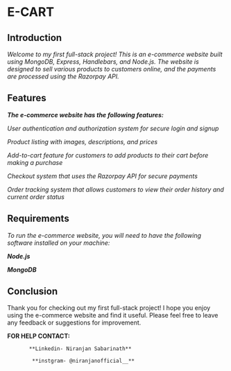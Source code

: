 # E-CART
## Introduction

*Welcome to my first full-stack project! This is an e-commerce website built using MongoDB, Express, Handlebars, and Node.js. The website is designed to sell various products to customers online, and the payments are processed using the Razorpay API.*

## Features

***The e-commerce website has the following features:***

*User authentication and authorization system for secure login and signup*

*Product listing with images, descriptions, and prices*

*Add-to-cart feature for customers to add products to their cart before making a purchase*

*Checkout system that uses the Razorpay API for secure payments*

*Order tracking system that allows customers to view their order history and current order status*

## Requirements

*To run the e-commerce website, you will need to have the following software installed on your machine:*

***Node.js***

***MongoDB***

## Conclusion

Thank you for checking out my first full-stack project! I hope you enjoy using the e-commerce website and find it useful. Please feel free to leave any feedback or suggestions for improvement.

**FOR HELP CONTACT:**

           **Linkedin- Niranjan Sabarinath**
             
            **instgram- @niranjanofficial__**
